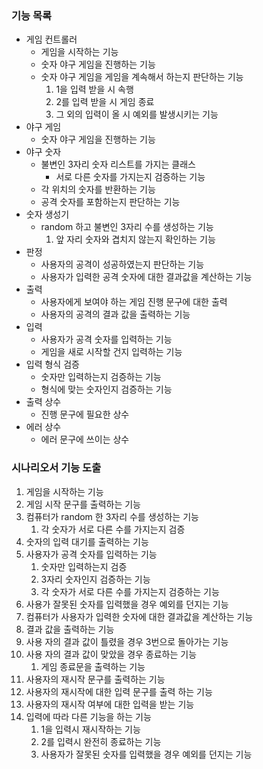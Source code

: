 ### 기능 목록
- 게임 컨트롤러
  - 게임을 시작하는 기능
  - 숫자 야구 게임을 진행하는 기능
  - 숫자 야구 게임을 게임을 계속해서 하는지 판단하는 기능
    1. 1을 입력 받을 시 속행
    2. 2를 입력 받을 시 게임 종료
    3. 그 외의 입력이 올 시 예외를 발생시키는 기능
- 야구 게임
    - 숫자 야구 게임을 진행하는 기능
- 야구 숫자
  - 불변인 3자리 숫자 리스트를 가지는 클래스
    - 서로 다른 숫자를 가지는지 검증하는 기능
  - 각 위치의 숫자를 반환하는 기능
  - 공격 숫자를 포함하는지 판단하는 기능
- 숫자 생성기
    - random 하고 불변인 3자리 수를 생성하는 기능
        1. 앞 자리 숫자와 겹치지 않는지 확인하는 기능
- 판정
    - 사용자의 공격이 성공하였는지 판단하는 기능
    - 사용자가 입력한 공격 숫자에 대한 결과값을 계산하는 기능
- 출력
    - 사용자에게 보여야 하는 게임 진행 문구에 대한 출력
    - 사용자의 공격의 결과 값을 출력하는 기능
- 입력
    - 사용자가 공격 숫자를 입력하는 기능
    - 게임을 새로 시작할 건지 입력하는 기능
- 입력 형식 검증 
  - 숫자만 입력하는지 검증하는 기능
  - 형식에 맞는 숫자인지 검증하는 기능
- 출력 상수
  - 진행 문구에 필요한 상수
- 에러 상수
  - 에러 문구에 쓰이는 상수


### 시나리오서 기능 도출
1. 게임을 시작하는 기능
2. 게임 시작 문구를 출력하는 기능
3. 컴퓨터가 random 한 3자리 수를 생성하는 기능
   1. 각 숫자가 서로 다른 수를 가지는지 검증
4. 숫자의 입력 대기를 출력하는 기능
5. 사용자가 공격 숫자를 입력하는 기능
   1. 숫자만 입력하는지 검증
   2. 3자리 숫자인지 검증하는 기능 
   3. 각 숫자가 서로 다른 수를 가지는지 검증하는 기능
6. 사용가 잘못된 숫자를 입력했을 경우 예외를 던지는 기능
7. 컴퓨터가 사용자가 입력한 숫자에 대한 결과값을 계산하는 기능
8. 결과 값을 출력하는 기능
9. 사용 자의 결과 값이 틀렸을 경우 3번으로 돌아가는 기능
10. 사용 자의 결과 값이 맞았을 경우 종료하는 기능
    1. 게임 종료문을 출력하는 기능
11. 사용자의 재시작 문구를 출력하는 기능
12. 사용자의 재시작에 대한 입력 문구를 출력 하는 기능
13. 사용자의 재시작 여부에 대한 입력을 받는 기능
14. 입력에 따라 다른 기능을 하는 기능
    1. 1을 입력시 재시작하는 기능
    2. 2를 입력시 완전히 종료하는 기능
    3. 사용자가 잘못된 숫자를 입력했을 경우 예외를 던지는 기능